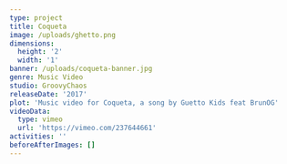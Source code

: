 ```yaml
---
type: project
title: Coqueta
image: /uploads/ghetto.png
dimensions:
  height: '2'
  width: '1'
banner: /uploads/coqueta-banner.jpg
genre: Music Video
studio: GroovyChaos
releaseDate: '2017'
plot: 'Music video for Coqueta, a song by Guetto Kids feat BrunOG'
videoData:
  type: vimeo
  url: 'https://vimeo.com/237644661'
activities: ''
beforeAfterImages: []
---
```


